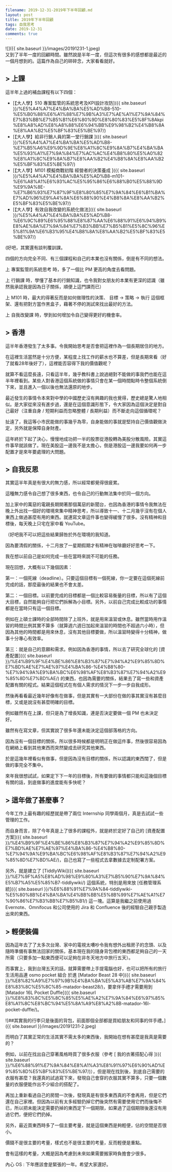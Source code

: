 ```yaml
---
filename: 2019-12-31-2019年下半年回顧.md
layout: post
title: 2019年下半年回顧
tags: 自我思考
date: 2019-12-31
comments: true
---
```


![]({{ site.baseurl }}/images/20191231-1.jpeg)  
又到了半年一度的回顧時間。雖然說是半年一度，但這次有很多的感想都是最近的一個月想到的。這篇作為自己的碎碎念，大家看看就好。

## > 上課

這半年上過的補血課程有以下四個：

* [【大人學】510 專案監管的系統思考及KPI設計攻防]({{ site.baseurl }}/%E5%A4%A7%E4%BA%BA%E5%AD%B8-510-%E5%B0%88%E6%A1%88%E7%9B%A3%E7%AE%A1%E7%9A%84%E7%B3%BB%E7%B5%B1%E6%80%9D%E8%80%83%E5%8F%8Akpi%E8%A8%AD%E8%A8%88%E6%94%BB%E9%98%B2%E4%B8%8A%E8%AA%B2%E5%BF%83%E5%BE%97/)
* [【大人學】給非行銷人員的第一堂行銷課 ]({{ site.baseurl }}/%E5%A4%A7%E4%BA%BA%E5%AD%B8-%E7%B5%A6%E9%9D%9E%E8%A1%8C%E9%8A%B7%E4%BA%BA%E5%93%A1%E7%9A%84%E7%AC%AC%E4%B8%80%E5%A0%82%E8%A1%8C%E9%8A%B7%E8%AA%B2%E4%B8%8A%E8%AA%B2%E5%BF%83%E5%BE%97/)
* [【大人學】M101 模擬商戰初階 經營者的決策養成 ]({{ site.baseurl }}/%E5%A4%A7%E4%BA%BA%E5%AD%B8-m101-%E6%A8%A1%E6%93%AC%E5%95%86%E6%88%B0%E5%88%9D%E9%9A%8E-%E7%B6%93%E7%87%9F%E8%80%85%E7%9A%84%E6%B1%BA%E7%AD%96%E9%A4%8A%E6%88%90%E4%B8%8A%E8%AA%B2%E5%BF%83%E5%BE%97/)
* [【大人學】有效自我改變的系統化做法]({{ site.baseurl }}/%E5%A4%A7%E4%BA%BA%E5%AD%B8-%E6%9C%89%E6%95%88%E8%87%AA%E6%88%91%E6%94%B9%E8%AE%8A%E7%9A%84%E7%B3%BB%E7%B5%B1%E5%8C%96%E5%81%9A%E6%B3%95%E4%B8%8A%E8%AA%B2%E5%BF%83%E5%BE%97/)

(好吧，其實還有談判覆訓課。

四個的方向完全不同、有三個課程和自己的本業也沒有關係，倒是有不同的想法。

上 專案監管的系統思考 時，多了一個比 PM 更高的角度去看問題。

上 行銷課 時，學懂了基本的行銷知識，也令我對女朋友的本業有更深的認識（雖然我承認我是因為日子關係，順便上這門課而已）

上 M101 時，最大的得著反而是如何做理性的決策、 目標 -\> 策略 -\> 執行 這個框架、還有把對方當作黑盒子，藉著不停的測試來找出最好的方法。

上 自我改變課 時，學到如何增加令自己變得更好的機會率。

## > 香港

這半年香港發生了太多事。令我開始思考是否會把這裡作為一個長期居住的地方。

在這裡生活當然是十分方便，某程度上找工作的薪水也不算差，但是長期來看（好了就看28年後好了），這裡能否容得下我的價值觀呢？

就算不看這麼長遠，只看這半年，幾乎教科書上說過絕對不能做的事我們也能在這半年裡看到。某些人對香港這個系統做的事情只會在某一個時間點時令整個系統倒下來，並且進入一個以後也無法還原的地步。

最近發生的事情令本來對中學的中國歷史沒有興趣的我也覺得，歷史總是驚人地相似。是大家從來沒有進步過，還是在這個意識形態下，令大家因為這個決定是對自己最好（注重自身 / 短期利益而忽略整體 / 長期利益）而不斷走向這個循環呢？

扯遠了，我這等小市民能做的事幾乎為零，自身能做的事就是堅持自己價值觀做決定，另外就是保障自身財產。

這年終於下起了決心，慢慢地成功把一半的股票從港股轉為美股分散風險。其實這件事早就該做了。現在美股這一邊我不是太擔心，倒是港股這一邊我要如何再一步配置才是來年要處理的大問題。

## > 自我反思

其實這半年真是有很大的無力感，所以經常都覺得很疲累。

這種無力感令自己想了很多東西，也令自己的行動無法集中於同一個方向。

加上家中的萬惡的電親長期開著那個萬惡的新聞台，也因為香港的事情令我無法在晚上外出找一個好的環境來集中精神思考，所以導致十一、十二月幾乎沒有在個人東西上做過甚麼有用的東西。就連寫文章這件事也變得緩慢了很多。沒有精神和目標後，每天晚上只宅在家中看 YouTube。

（好吧我不可以把這些結果歸咎於外在環境的我知道。

因為要清假的關係，十二月放了一星期假期才有精神在咖啡廳好好思考一下。

我在想以前自己是如何完成一些在當時來說不可能的任務。

現在回想，大概有以下幾個因素：

第一：一個死線（deadline）。只要這個目標有一個死線，你一定要在這個死線前完成的話，那麼最後的結果也不會太差。

第二：一個目標。以前要完成的目標都是一個比較容易衡量的目標，所以有了這個大目標，自然能夠自行把它們拆解為小目標。另外，以前自己完成比較成功的事情都是在當時只有這一個目標。

例如在上碩士課時的全部時間除了上班外，就是用來溫習或休息。雖然當時用作溫習的時間比例其實不算多（就算週六週日加起來溫習的時間也不超過六小時），但因為其他的時間都是用來休息，沒有其他目標要做，所以溫習時變得十分精神，做事十分專心有效率。

第三：就是自己的意願和需求。例如因為香港的事情，所以去了研究全球化的 [資產配置]({{ site.baseurl }}/%E4%B9%9F%E4%BE%86%E8%B3%87%E7%94%A2%E9%85%8D%E7%BD%AE%E7%AE%97%E4%BA%86-%E4%B8%80-%E7%94%9A%E9%BA%BC%E6%98%AF%E8%B3%87%E7%94%A2%E9%85%8D%E7%BD%AE/) 的東西，也因為需要的關係，結果去了寫一些和資產配置有關的程式。結果這個程式在有個人需求的情況下一步一步自我成形。

然後再看看最近幾年好像有在做事，但是其實有一大部份在做的事其實沒有甚麼目標，又或是說沒有甚麼明確的目標。

例如雖然有在上課，但只是為了增長知識，連是否決定要做一個 PM 也未決定好。

雖然有在寫文章，但其實說了很多年還未能決定這個部落格的方向。

因為沒有一個目標的關係，所以很多時候都是明明正在做這件事，然後很容易因為在網絡上看到其他東西而突然變成去研究其他東西。

於是這幾年裡看似有做事，但是因為沒有目標的關係，所以認識的東西闊了，但是做的事完全不集中。

來年我很想試試，如果定下下一年的目標後，所有要做的事情都只能和這幾個目標有關的話，到底做事的進度能有多快呢？

## > 這年做了甚麼事？

今年工作上最有趣的經歷就是帶了兩位 Internship 同學兩個月，真是去試試一些管理的工作。

而自身而言，除了今年真是上了很多的課程外，就是終於定好了自己的 [資產配置方案]({{ site.baseurl }}/%E4%B9%9F%E4%BE%86%E8%B3%87%E7%94%A2%E9%85%8D%E7%BD%AE%E7%AE%97%E4%BA%86-%E4%B8%80-%E7%94%9A%E9%BA%BC%E6%98%AF%E8%B3%87%E7%94%A2%E9%85%8D%E7%BD%AE/)，自己也寫了一些程式去拿數據去定制配署方案。

另外，就是建立了 [TiddlyWiki]({{ site.baseurl }}/%E7%9F%A5%E8%AD%98%E9%80%A3%E7%B5%90%E7%9A%84%E5%B7%A5%E5%85%B7-tiddlywiki/) 這個系統，特別是用來放 [任務管理系統]({{ site.baseurl }}/%E6%88%91%E7%9A%84-tiddlywiki-%E5%80%8B%E4%BA%BA%E4%BB%BB%E5%8B%99%E7%AE%A1%E7%90%86%E7%B3%BB%E7%B5%B1/) 這一塊。這算是我繼之前使用過 Evernote、Omnifocus 和公司使用的 Jira 和 Confluence 後的經驗自己親手製造出來的東西。

## > 輕便裝備

因為這年去了了太多次台灣、家中的電視太嘈吵令我有想外出租房子的念頭、以及隨時準備有事無法回家的關係，基本現在我的隨身背包裡的東西都足夠自己的一天所需（只要多加一點東西便可以足夠在非冬天地方中旅行五天）。

而事實上，我到台灣五天的話，就算需要帶上手提電腦也好，也可以把所有的旅行生活用品連 osmo pocket 組合 於進 [Matador Beast 28 中]({{ site.baseurl }}/%E8%82%A9%E7%97%9B%E4%BA%BA%E5%A3%AB%E7%9A%84%E8%83%8C%E5%8C%85-matador-beast28/)，要拿伴手禮才需要用到 [Matador 16L Pocket Duffle]({{ site.baseurl }}/%E8%83%8C%E5%8C%85%E5%AE%A2%E7%9A%84%E6%97%85%E8%A1%8C%E8%BC%94%E5%8A%A9%E8%A2%8B-matador-16l-pocket-duffle/)。

![##其實我的行李只是後面的背包，前面那個全部都是買給朋友和同事的伴手禮。]({{ site.baseurl }}/images/20191231-2.jpeg)

而明白了其實正常的生活其實不需太多的東西後，我開始在想有甚麼是我真是需要的？

例如，以前在找出自己穿著風格時買了很多衣服（參考 [ 我的衣著搭配心得 ]({{ site.baseurl }}/%E6%88%91%E7%9A%84%E8%A1%A3%E8%91%97%E6%90%AD%E9%85%8D%E5%BF%83%E5%BE%97/)），但是現在找到後，到底自己需要的衣服有甚麼？我還真的試過寫下來，發現自己會穿的衣服其實不算多，只要一個數量的衣服便能作出不少組合的搭配了。
 
再加上重新看過自己的房間一次後，發現真是有很多東西真的不會再用，但是它們還在自己家裡。但因為以前有太多經驗扔掉它們後突然有需要使用它們而後悔不已，所以把未能決定需要扔掉的東西定下一個期限，如果過了這個期限後還沒有用過它們，便把它們扔掉。

另外，最近買東西時多了一個主要考量，就是這個東西是夠輕便，佔的空間是否很小。

價錢不是很主要的考量，樣式也不是很主要的考量，反而輕便是重點。

會有這樣的考量，大概是因為考慮到未來如果需要搬家時負擔會少很多。

內心 OS : 下年應該會是緊張的一年。希望大家還好。
